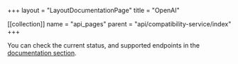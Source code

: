 +++
layout = "LayoutDocumentationPage"
title = "OpenAI"

[[collection]]
name = "api_pages"
parent = "api/compatibility-service/index"
+++

You can check the current status, and supported endpoints in the [documentation section](docs/migrating-to-paddler/openai-compatibility).
